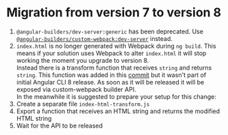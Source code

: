# Migration from version 7 to version 8

1. `@angular-builders/dev-server:generic` has been deprecated. Use [`@angular-builders/custom-webpack:dev-server`](https://github.com/meltedspark/angular-builders/tree/master/packages/custom-webpack#Custom-webpack-dev-server) instead.
2. `index.html` is no longer generated with Webpack during `ng build`. This means if your solution uses Webpack to alter `index.html` it will stop working the moment you upgrade to version 8.  
Instead there is a transform function that receives `string` and returns `string`. This function was added in this [commit](https://github.com/alan-agius4/angular-cli/commit/33ba99e14787f2cd311e6c9448672d691c29ab5c) but it wasn't part of initial Angular CLI 8 release. As soon as it will be released it will be exposed via custom-webpack builder API.  
In the meanwhile it is suggested to prepare your setup for this change:  
1. Create a separate file `index-html-transform.js`
2. Export a function that receives an HTML string and returns the modified HTML string
3. Wait for the API to be released
